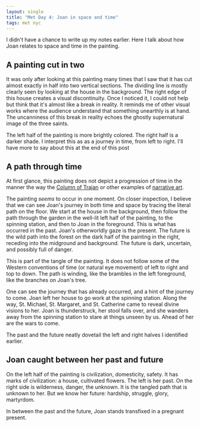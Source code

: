 ```yaml
---
layout: single
title: "Met Day 4: Joan in space and time"
tags: met nyc
---
```

I didn't have a chance to write up my notes earlier. Here I talk about how Joan relates to space and time in the painting.

## A painting cut in two

It was only after looking at this painting many times that I saw that it has cut almost exactly in half into two vertical sections. The dividing line is mostly clearly seen by looking at the house in the background. The right edge of this house creates a visual discontinuity. Once I noticed it, I could not help but think that it's almost like a break in reality. It reminds me of other visual works where the audience understand that something unearthly is at hand. The uncanniness of this break in reality echoes the ghostly supernatural image of the three saints. 

The left half of the painting is more brightly colored. The right half is a darker shade. I interpret this as as a journey in time, from left to right. I'll have more to say about this at the end of this post

## A path through time

At first glance, this painting does not depict a progression of time in the manner the way the [Column of Trajan](https://www.learner.org/courses/globalart/work/213/index.html) or other examples of [narrative art](http://arthistoryblogger.blogspot.com/2011/11/continuous-narrative-in-art.html).

The painting *seems* to occur in one moment. On closer inspection, I believe that we can see Joan's journey in both time and space by tracing the literal path on the floor. We start at the house in the background, then follow the path through the garden in the well-lit left half of the painting, to the spinning station, and then to Joan in the foreground. This is what has occurred in the past. Joan's otherworldly gaze is the present. The future is the wild path into the forest on the dark half of the painting in the right, receding into the midground and background. The future is dark, uncertain, and possibly full of danger.

 This is part of the tangle of the painting. It does not follow some of the Western conventions of time (or natural eye movement) of left to right and top to down. The path is winding, like the brambles in the left foreground, like the branches on Joan's tree.

One can see the journey that has already occurred, and a hint of the journey to come. Joan left her house to go work at the spinning station. Along the way, St. Michael, St. Margaret, and St. Catherine came to reveal divine visions to her. Joan is thunderstruck, her stool falls over, and she wanders away from the spinning station to stare at things unseen by us. Ahead of her are the wars to come.

The past and the future neatly dovetail the left and right halves I identified earlier.

## Joan caught between her past and future
On the left half of the painting is civilization, domesticity, safety.  It has marks of civilization: a house, cultivated flowers. The left is her past. On the right side is wilderness, danger, the unknown. It is the tangled path that is unknown to her. But we know her future: hardship, struggle, glory, martyrdom. 

In between the past and the future, Joan stands transfixed in a pregnant present.